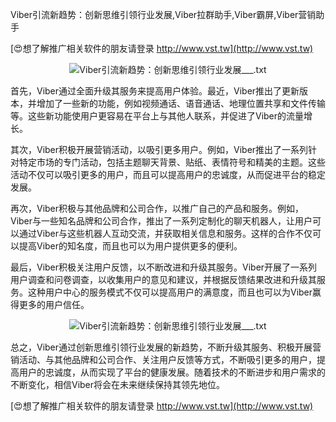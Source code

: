 Viber引流新趋势：创新思维引领行业发展,Viber拉群助手,Viber霸屏,Viber营销助手

[😍想了解推广相关软件的朋友请登录 http://www.vst.tw](http://www.vst.tw)

 <center><img src="https://vst.tw/MP4/tuiguang/png/3.png" alt="Viber引流新趋势：创新思维引领行业发展___.txt"></center>

首先，Viber通过全面升级其服务来提高用户体验。最近，Viber推出了更新版本，并增加了一些新的功能，例如视频通话、语音通话、地理位置共享和文件传输等。这些新功能使用户更容易在平台上与其他人联系，并促进了Viber的流量增长。

其次，Viber积极开展营销活动，以吸引更多用户。例如，Viber推出了一系列针对特定市场的专门活动，包括主题聊天背景、贴纸、表情符号和精美的主题。这些活动不仅可以吸引更多的用户，而且可以提高用户的忠诚度，从而促进平台的稳定发展。

再次，Viber积极与其他品牌和公司合作，以推广自己的产品和服务。例如，Viber与一些知名品牌和公司合作，推出了一系列定制化的聊天机器人，让用户可以通过Viber与这些机器人互动交流，并获取相关信息和服务。这样的合作不仅可以提高Viber的知名度，而且也可以为用户提供更多的便利。

最后，Viber积极关注用户反馈，以不断改进和升级其服务。Viber开展了一系列用户调查和问卷调查，以收集用户的意见和建议，并根据反馈结果改进和升级其服务。这种用户中心的服务模式不仅可以提高用户的满意度，而且也可以为Viber赢得更多的用户信任。

 <center><img src="https://vst.tw/MP4/tuiguang/png/4.png" alt="Viber引流新趋势：创新思维引领行业发展___.txt"></center>

总之，Viber通过创新思维引领行业发展的新趋势，不断升级其服务、积极开展营销活动、与其他品牌和公司合作、关注用户反馈等方式，不断吸引更多的用户，提高用户的忠诚度，从而实现了平台的健康发展。随着技术的不断进步和用户需求的不断变化，相信Viber将会在未来继续保持其领先地位。

[😍想了解推广相关软件的朋友请登录 http://www.vst.tw](http://www.vst.tw)



